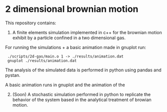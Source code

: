# 2 dimensional brownian motion
This repository contains:

1. A finite elements simulation implemented in c++ for the brownian motion exhibit by a particle confined in a two dimensional gas.

For running the simulations + a basic animation made in gnuplot run:

<code> ./scripts/2d-gas/main.o 1 -> ./results/animation.dat </code>
<code> gnuplot ./results/animation.dat </code>

The analysis of the simulated data is performed in python using pandas and pystan. 

A basic animation runs in gnuplot and the animation of the 

2. (Soon) A stochastic simulation performed in python to replicate the behavior of the system based in the analytical treatment of browian motion.
